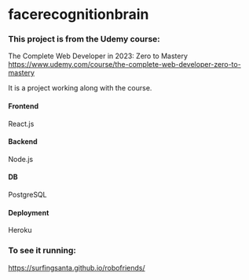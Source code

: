 # facerecognitionbrain

### This project is from the Udemy course: <br>
The Complete Web Developer in 2023: Zero to Mastery <br>
https://www.udemy.com/course/the-complete-web-developer-zero-to-mastery

It is a project working along with the course.<br>

#### Frontend 
React.js

#### Backend 
Node.js

#### DB
PostgreSQL

#### Deployment
Heroku
### To see it running:<br>
https://surfingsanta.github.io/robofriends/